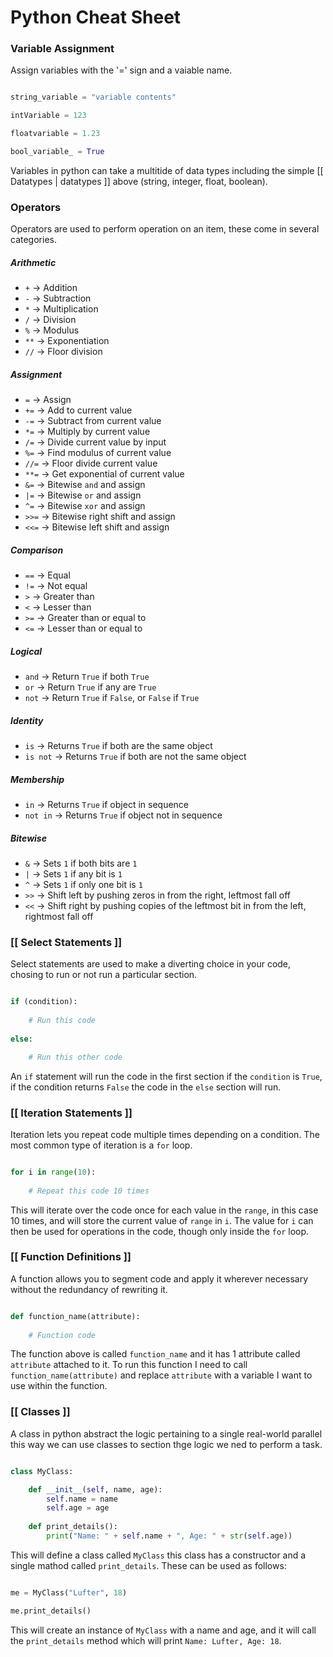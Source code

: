 # Python Cheat Sheet

### Variable Assignment

Assign variables with the '=' sign and a vaiable name.

```python

string_variable = "variable contents"

intVariable = 123

floatvariable = 1.23

bool_variable_ = True

```

Variables in python can take a multitide of data types including the simple [[ Datatypes | datatypes ]] above (string, integer, float, boolean).


### Operators

Operators are used to perform operation on an item, these come in several categories.

##### Arithmetic

- `+` -> Addition
- `-` -> Subtraction
- `*` -> Multiplication
- `/` -> Division
- `%` -> Modulus
- `**` -> Exponentiation
- `//` -> Floor division

##### Assignment

- `=` -> Assign
- `+=` -> Add to current value
- `-=` -> Subtract from current value
- `*=` -> Multiply by current value
- `/=` -> Divide current value by input
- `%=` -> Find modulus of current value
- `//=` -> Floor divide current value
- `**=` -> Get exponential of current value
- `&=` -> Bitewise `and` and assign
- `|=` -> Bitewise `or` and assign
- `^=` -> Bitewise `xor` and assign
- `>>=` -> Bitewise right shift and assign
- `<<=` -> Bitewise left shift and assign

##### Comparison

- `==` -> Equal
- `!=` -> Not equal
- `>` -> Greater than
- `<` -> Lesser than
- `>=` -> Greater than or equal to
- `<=` -> Lesser than or equal to

##### Logical

- `and` -> Return `True` if both `True`
- `or` -> Return `True` if any are `True`
- `not` -> Return `True` if `False`, or `False` if `True`

##### Identity

- `is` -> Returns `True` if both are the same object
- `is not` -> Returns `True` if both are not the same object

##### Membership

- `in` -> Returns `True` if object in sequence
- `not in` -> Returns `True` if object not in sequence

##### Bitewise

- `&` -> Sets `1` if both bits are `1`
- `|` -> Sets `1` if any bit is `1`
- `^` -> Sets `1` if only one bit is `1`
- `>>` -> Shift left by pushing zeros in from the right, leftmost fall off
- `<<` -> Shift right by pushing copies of the leftmost bit in from the left, rightmost fall off


### [[ Select Statements ]]

Select statements are used to make a diverting choice in your code, chosing to run or not run a particular section.

```python

if (condition):
	
	# Run this code
	
else:

	# Run this other code

```

An `if` statement will run the code in the first section if the `condition` is `True`, if the condition returns `False` the code in the `else` section will run.


### [[ Iteration Statements ]]

Iteration lets you repeat code multiple times depending on a condition. The most common type of iteration is a `for` loop.

```python

for i in range(10):
	
	# Repeat this code 10 times

```

This will iterate over the code once for each value in the `range`, in this case 10 times, and will store the current value of `range` in `i`. The value for `i` can then be used for operations in the code, though only inside the `for` loop.


### [[ Function Definitions ]]

A function allows you to segment code and apply it wherever necessary without the redundancy of rewriting it.

```python

def function_name(attribute):
	
	# Function code

```

The function above is called `function_name` and it has 1 attribute called `attribute` attached to it. To run this function I need to call `function_name(attribute)` and replace `attribute` with a variable I want to use within the function.


### [[ Classes ]]

A class in python abstract the logic pertaining to a single real-world parallel this way we can use classes to section thge logic we ned to perform a task.

```python

class MyClass:

	def __init__(self, name, age):
		self.name = name
		self.age = age
	
	def print_details():
		print("Name: " + self.name + ", Age: " + str(self.age))

```

This will define a class called `MyClass` this class has a constructor and a single mathod called `print_details`. These can be used as follows:

```python

me = MyClass("Lufter", 18)

me.print_details()

```

This will create an instance of `MyClass` with a name and age, and it will call the `print_details` method which will print `Name: Lufter, Age: 18`.